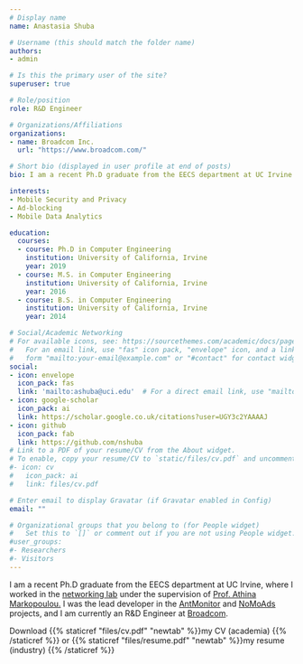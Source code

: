 ```yaml
---
# Display name
name: Anastasia Shuba

# Username (this should match the folder name)
authors:
- admin

# Is this the primary user of the site?
superuser: true

# Role/position
role: R&D Engineer

# Organizations/Affiliations
organizations:
- name: Broadcom Inc.
  url: "https://www.broadcom.com/"

# Short bio (displayed in user profile at end of posts)
bio: I am a recent Ph.D graduate from the EECS department at UC Irvine. Currently I work at Broadcom Inc.

interests:
- Mobile Security and Privacy
- Ad-blocking
- Mobile Data Analytics

education:
  courses:
  - course: Ph.D in Computer Engineering
    institution: University of California, Irvine
    year: 2019
  - course: M.S. in Computer Engineering
    institution: University of California, Irvine
    year: 2016
  - course: B.S. in Computer Engineering
    institution: University of California, Irvine
    year: 2014

# Social/Academic Networking
# For available icons, see: https://sourcethemes.com/academic/docs/page-builder/#icons
#   For an email link, use "fas" icon pack, "envelope" icon, and a link in the
#   form "mailto:your-email@example.com" or "#contact" for contact widget.
social:
- icon: envelope
  icon_pack: fas
  link: 'mailto:ashuba@uci.edu'  # For a direct email link, use "mailto:test@example.org".
- icon: google-scholar
  icon_pack: ai
  link: https://scholar.google.co.uk/citations?user=UGY3c2YAAAAJ
- icon: github
  icon_pack: fab
  link: https://github.com/nshuba
# Link to a PDF of your resume/CV from the About widget.
# To enable, copy your resume/CV to `static/files/cv.pdf` and uncomment the lines below.
#- icon: cv
#   icon_pack: ai
#   link: files/cv.pdf

# Enter email to display Gravatar (if Gravatar enabled in Config)
email: ""

# Organizational groups that you belong to (for People widget)
#   Set this to `[]` or comment out if you are not using People widget.
#user_groups:
#- Researchers
#- Visitors
---
```


I am a recent Ph.D graduate from the EECS department at UC Irvine, where I worked in the [networking lab](https://athinagroup.eng.uci.edu/) under the supervision of [Prof. Athina Markopoulou.](https://athinagroup.eng.uci.edu/athina/)
I was the lead developer in the [AntMonitor](http://antmonitor.calit2.uci.edu) and [NoMoAds](http://athinagroup.eng.uci.edu/projects/nomoads/) projects, and I am currently
an R&D Engineer at [Broadcom](https://www.broadcom.com/). 

Download {{% staticref "files/cv.pdf" "newtab" %}}my CV (academia) {{% /staticref %}} or {{% staticref "files/resume.pdf" "newtab" %}}my resume (industry) {{% /staticref %}}

